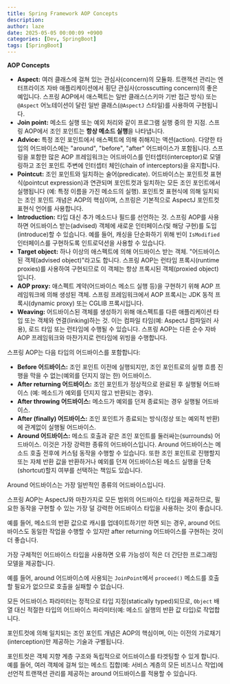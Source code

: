 ```yaml
---
title: Spring Framework AOP Concepts
description: 
author: laze
date: 2025-05-05 00:00:09 +0900
categories: [Dev, SpringBoot]
tags: [SpringBoot]
---
```

**AOP Concepts**

- **Aspect:** 여러 클래스에 걸쳐 있는 관심사(concern)의 모듈화.
  트랜잭션 관리는 엔터프라이즈 자바 애플리케이션에서 횡단 관심사(crosscutting concern)의 좋은 예입니다.
  스프링 AOP에서 애스펙트는 일반 클래스(스키마 기반 접근 방식) 또는 `@Aspect` 어노테이션이 달린 일반 클래스(`@AspectJ` 스타일)를 사용하여 구현됩니다.
- **Join point:** 메소드 실행 또는 예외 처리와 같이 프로그램 실행 중의 한 지점.
  스프링 AOP에서 조인 포인트는 **항상 메소드 실행**을 나타냅니다.
- **Advice:** 특정 조인 포인트에서 애스펙트에 의해 취해지는 액션(action). 다양한 타입의 어드바이스에는 "around", "before", "after" 어드바이스가 포함됩니다.
  스프링을 포함한 많은 AOP 프레임워크는 어드바이스를 인터셉터(interceptor)로 모델링하고 조인 포인트 주변에 인터셉터 체인(chain of interceptors)을 유지합니다.
- **Pointcut:** 조인 포인트와 일치하는 술어(predicate).
  어드바이스는 포인트컷 표현식(pointcut expression)과 연관되며 포인트컷과 일치하는 모든 조인 포인트에서 실행됩니다 (예: 특정 이름을 가진 메소드의 실행).
  포인트컷 표현식에 의해 일치되는 조인 포인트 개념은 AOP의 핵심이며, 스프링은 기본적으로 AspectJ 포인트컷 표현식 언어를 사용합니다.
- **Introduction:** 타입 대신 추가 메소드나 필드를 선언하는 것.
  스프링 AOP를 사용하면 어드바이스 받는(advised) 객체에 새로운 인터페이스(및 해당 구현)를 도입(introduce)할 수 있습니다.
  예를 들어, 캐싱을 단순화하기 위해 빈이 `IsModified` 인터페이스를 구현하도록 인트로덕션을 사용할 수 있습니다.
- **Target object:** 하나 이상의 애스펙트에 의해 어드바이스 받는 객체.
  "어드바이스된 객체(advised object)"라고도 합니다.
  스프링 AOP는 런타임 프록시(runtime proxies)를 사용하여 구현되므로 이 객체는 항상 프록시된 객체(proxied object)입니다.
- **AOP proxy:** 애스펙트 계약(어드바이스 메소드 실행 등)을 구현하기 위해 AOP 프레임워크에 의해 생성된 객체.
  스프링 프레임워크에서 AOP 프록시는 JDK 동적 프록시(dynamic proxy) 또는 CGLIB 프록시입니다.
- **Weaving:** 어드바이스된 객체를 생성하기 위해 애스펙트를 다른 애플리케이션 타입 또는 객체와 연결(linking)하는 것.
  이는 컴파일 타임(예: AspectJ 컴파일러 사용), 로드 타임 또는 런타임에 수행될 수 있습니다.
  스프링 AOP는 다른 순수 자바 AOP 프레임워크와 마찬가지로 런타임에 위빙을 수행합니다.

스프링 AOP는 다음 타입의 어드바이스를 포함합니다:

- **Before 어드바이스:** 조인 포인트 이전에 실행되지만, 조인 포인트로의 실행 흐름 진행을 막을 수 없는(예외를 던지지 않는 한) 어드바이스.
- **After returning 어드바이스:** 조인 포인트가 정상적으로 완료된 후 실행될 어드바이스 (예: 메소드가 예외를 던지지 않고 반환되는 경우).
- **After throwing 어드바이스:** 메소드가 예외를 던져 종료되는 경우 실행될 어드바이스.
- **After (finally) 어드바이스:** 조인 포인트가 종료되는 방식(정상 또는 예외적 반환)에 관계없이 실행될 어드바이스.
- **Around 어드바이스:** 메소드 호출과 같은 조인 포인트를 둘러싸는(surrounds) 어드바이스.
  이것은 가장 강력한 종류의 어드바이스입니다.
  Around 어드바이스는 메소드 호출 전후에 커스텀 동작을 수행할 수 있습니다.
  또한 조인 포인트로 진행할지 또는 자체 반환 값을 반환하거나 예외를 던져 어드바이스된 메소드 실행을 단축(shortcut)할지 여부를 선택하는 책임도 있습니다.

Around 어드바이스는 가장 일반적인 종류의 어드바이스입니다.

스프링 AOP는 AspectJ와 마찬가지로 모든 범위의 어드바이스 타입을 제공하므로, 필요한 동작을 구현할 수 있는 가장 덜 강력한 어드바이스 타입을 사용하는 것이 좋습니다.

예를 들어, 메소드의 반환 값으로 캐시를 업데이트하기만 하면 되는 경우, around 어드바이스도 동일한 작업을 수행할 수 있지만 after returning 어드바이스를 구현하는 것이 더 좋습니다.

가장 구체적인 어드바이스 타입을 사용하면 오류 가능성이 적은 더 간단한 프로그래밍 모델을 제공합니다.

예를 들어, around 어드바이스에 사용되는 `JoinPoint`에서 `proceed()` 메소드를 호출할 필요가 없으므로 호출을 실패할 수 없습니다.

모든 어드바이스 파라미터는 정적으로 타입 지정(statically typed)되므로, `Object` 배열 대신 적절한 타입의 어드바이스 파라미터(예: 메소드 실행의 반환 값 타입)로 작업합니다.

포인트컷에 의해 일치되는 조인 포인트 개념은 AOP의 핵심이며, 이는 이전의 가로채기(interception)만 제공하는 기술과 구별됩니다.

포인트컷은 객체 지향 계층 구조와 독립적으로 어드바이스를 타겟팅할 수 있게 합니다. 예를 들어, 여러 객체에 걸쳐 있는 메소드 집합(예: 서비스 계층의 모든 비즈니스 작업)에 선언적 트랜잭션 관리를 제공하는 around 어드바이스를 적용할 수 있습니다.
